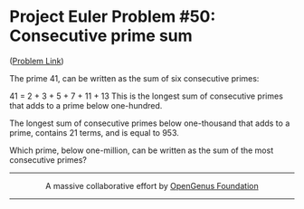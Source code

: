 # Project Euler Problem #50: Consecutive prime sum

([Problem Link](https://projecteuler.net/problem=50))

The prime 41, can be written as the sum of six consecutive primes:

41 = 2 + 3 + 5 + 7 + 11 + 13
This is the longest sum of consecutive primes that adds to a prime below one-hundred.

The longest sum of consecutive primes below one-thousand that adds to a prime, contains 21 terms, and is equal to 953.

Which prime, below one-million, can be written as the sum of the most consecutive primes?

---

<p align="center">
	A massive collaborative effort by <a href="https://github.com/OpenGenus/cosmos">OpenGenus Foundation</a> 
</p>

---
